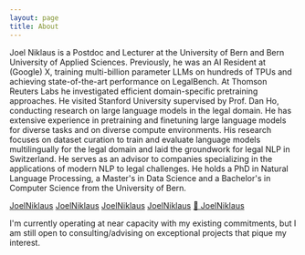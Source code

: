 ```yaml
---
layout: page
title: About
---
```

Joel Niklaus is a Postdoc and Lecturer at the University of Bern and Bern University of Applied Sciences. Previously, he
was an AI Resident at (Google) X, training multi-billion parameter LLMs on hundreds of TPUs and achieving
state-of-the-art performance on LegalBench. At Thomson Reuters Labs he investigated efficient domain-specific
pretraining approaches. He visited Stanford University supervised by Prof. Dan Ho, conducting research on large language
models in the legal domain. He has extensive experience in pretraining and finetuning large language models for diverse
tasks and on diverse compute environments. His research focuses on dataset curation to train and evaluate language
models multilingually for the legal domain and laid the groundwork for legal NLP in Switzerland. He serves as an advisor
to companies specializing in the applications of modern NLP to legal challenges. He holds a PhD in Natural Language
Processing, a Master's in Data Science and a Bachelor's in Computer Science from the University of Bern.

<a href="https://twitter.com/joelniklaus" target="_blank" type="button" class="btn"><i class="fa-brands fa-twitter"></i> JoelNiklaus</a>
<a href="https://www.linkedin.com/in/joelniklaus/" target="_blank" type="button" class="btn"><i class="fa-brands fa-linkedin"></i> JoelNiklaus</a>
<a href="https://scholar.google.com/citations?user=qJ8iricAAAAJ&hl=de&oi=ao" target="_blank" type="button" class="btn"><i class="ai ai-google-scholar"></i> JoelNiklaus</a>
<a href="https://github.com/JoelNiklaus" target="_blank" type="button" class="btn"><i class="fa-brands fa-github"></i> JoelNiklaus</a>
<a href="https://huggingface.co/joelniklaus" target="_blank" type="button" class="btn">🤗 JoelNiklaus</a>

I'm currently operating at near capacity with my existing commitments, but I am still open to consulting/advising on
exceptional projects that pique my interest.

<!-- Consider writing something about fractional AI officers: https://techcrunch.com/2023/11/24/startups-should-consider-hiring-fractional-ai-officers -->
